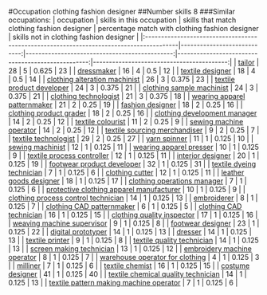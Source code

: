 #Occupation clothing fashion designer
##Number skills 8
###Similar occupations:
| occupation                                                                              |   skills in this occupation |   skills that match clothing fashion designer |   percentage match with clothing fashion designer |   skills not in clothing fashion designer |
|:----------------------------------------------------------------------------------------|----------------------------:|----------------------------------------------:|--------------------------------------------------:|------------------------------------------:|
| [tailor](tailor.md)                                                                     |                          28 |                                             5 |                                             0.625 |                                        23 |
| [dressmaker](dressmaker.md)                                                             |                          16 |                                             4 |                                             0.5   |                                        12 |
| [textile designer](textile_designer.md)                                                 |                          18 |                                             4 |                                             0.5   |                                        14 |
| [clothing alteration machinist](clothing_alteration_machinist.md)                       |                          26 |                                             3 |                                             0.375 |                                        23 |
| [textile product developer](textile_product_developer.md)                               |                          24 |                                             3 |                                             0.375 |                                        21 |
| [clothing sample machinist](clothing_sample_machinist.md)                               |                          24 |                                             3 |                                             0.375 |                                        21 |
| [clothing technologist](clothing_technologist.md)                                       |                          21 |                                             3 |                                             0.375 |                                        18 |
| [wearing apparel patternmaker](wearing_apparel_patternmaker.md)                         |                          21 |                                             2 |                                             0.25  |                                        19 |
| [fashion designer](fashion_designer.md)                                                 |                          18 |                                             2 |                                             0.25  |                                        16 |
| [clothing product grader](clothing_product_grader.md)                                   |                          18 |                                             2 |                                             0.25  |                                        16 |
| [clothing development manager](clothing_development_manager.md)                         |                          14 |                                             2 |                                             0.25  |                                        12 |
| [textile colourist](textile_colourist.md)                                               |                          11 |                                             2 |                                             0.25  |                                         9 |
| [sewing machine operator](sewing_machine_operator.md)                                   |                          14 |                                             2 |                                             0.25  |                                        12 |
| [textile sourcing merchandiser](textile_sourcing_merchandiser.md)                       |                           9 |                                             2 |                                             0.25  |                                         7 |
| [textile technologist](textile_technologist.md)                                         |                          29 |                                             2 |                                             0.25  |                                        27 |
| [yarn spinner](yarn_spinner.md)                                                         |                          11 |                                             1 |                                             0.125 |                                        10 |
| [sewing machinist](sewing_machinist.md)                                                 |                          12 |                                             1 |                                             0.125 |                                        11 |
| [wearing apparel presser](wearing_apparel_presser.md)                                   |                          10 |                                             1 |                                             0.125 |                                         9 |
| [textile process controller](textile_process_controller.md)                             |                          12 |                                             1 |                                             0.125 |                                        11 |
| [interior designer](interior_designer.md)                                               |                          20 |                                             1 |                                             0.125 |                                        19 |
| [footwear product developer](footwear_product_developer.md)                             |                          32 |                                             1 |                                             0.125 |                                        31 |
| [textile dyeing technician](textile_dyeing_technician.md)                               |                           7 |                                             1 |                                             0.125 |                                         6 |
| [clothing cutter](clothing_cutter.md)                                                   |                          12 |                                             1 |                                             0.125 |                                        11 |
| [leather goods designer](leather_goods_designer.md)                                     |                          18 |                                             1 |                                             0.125 |                                        17 |
| [clothing operations manager](clothing_operations_manager.md)                           |                           7 |                                             1 |                                             0.125 |                                         6 |
| [protective clothing apparel manufacturer](protective_clothing_apparel_manufacturer.md) |                          10 |                                             1 |                                             0.125 |                                         9 |
| [clothing process control technician](clothing_process_control_technician.md)           |                          14 |                                             1 |                                             0.125 |                                        13 |
| [embroiderer](embroiderer.md)                                                           |                           8 |                                             1 |                                             0.125 |                                         7 |
| [clothing CAD patternmaker](clothing_CAD_patternmaker.md)                               |                           6 |                                             1 |                                             0.125 |                                         5 |
| [clothing CAD technician](clothing_CAD_technician.md)                                   |                          16 |                                             1 |                                             0.125 |                                        15 |
| [clothing quality inspector](clothing_quality_inspector.md)                             |                          17 |                                             1 |                                             0.125 |                                        16 |
| [weaving machine supervisor](weaving_machine_supervisor.md)                             |                           9 |                                             1 |                                             0.125 |                                         8 |
| [footwear designer](footwear_designer.md)                                               |                          23 |                                             1 |                                             0.125 |                                        22 |
| [digital prototyper](digital_prototyper.md)                                             |                          14 |                                             1 |                                             0.125 |                                        13 |
| [dresser](dresser.md)                                                                   |                          14 |                                             1 |                                             0.125 |                                        13 |
| [textile printer](textile_printer.md)                                                   |                           9 |                                             1 |                                             0.125 |                                         8 |
| [textile quality technician](textile_quality_technician.md)                             |                          14 |                                             1 |                                             0.125 |                                        13 |
| [screen making technician](screen_making_technician.md)                                 |                          13 |                                             1 |                                             0.125 |                                        12 |
| [embroidery machine operator](embroidery_machine_operator.md)                           |                           8 |                                             1 |                                             0.125 |                                         7 |
| [warehouse operator for clothing](warehouse_operator_for_clothing.md)                   |                           4 |                                             1 |                                             0.125 |                                         3 |
| [milliner](milliner.md)                                                                 |                           7 |                                             1 |                                             0.125 |                                         6 |
| [textile chemist](textile_chemist.md)                                                   |                          16 |                                             1 |                                             0.125 |                                        15 |
| [costume designer](costume_designer.md)                                                 |                          41 |                                             1 |                                             0.125 |                                        40 |
| [textile chemical quality technician](textile_chemical_quality_technician.md)           |                          14 |                                             1 |                                             0.125 |                                        13 |
| [textile pattern making machine operator](textile_pattern_making_machine_operator.md)   |                           7 |                                             1 |                                             0.125 |                                         6 |

